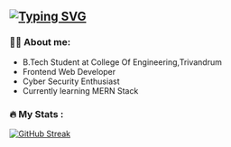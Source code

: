  [![Typing SVG](https://readme-typing-svg.herokuapp.com/?lines=Hello!!+I'm+Ashik&center=true&size=40&height=70&duration=3000&pause=1000&multiline=true&color=EE4B2B)](https://git.io/typing-svg)
---

### :man_technologist: About me:

- B.Tech Student at College Of Engineering,Trivandrum
- Frontend Web Developer
- Cyber Security Enthusiast
- Currently learning MERN Stack

### :fire: My Stats :

[![GitHub Streak](https://github-readme-streak-stats.herokuapp.com?user=Ashik-Jose)](https://git.io/streak-stats)
